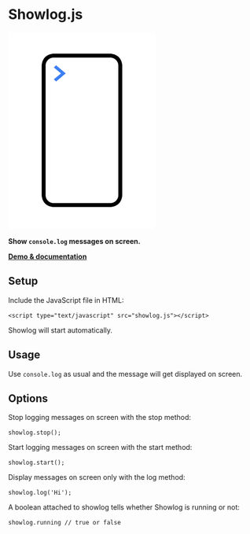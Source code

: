 # Showlog.js

![Showlog](showlog_logo.png)

**Show `console.log` messages on screen.**

[**Demo & documentation**](https://www.achrafkassioui.com/showlog/)

## Setup

Include the JavaScript file in HTML:

```
<script type="text/javascript" src="showlog.js"></script>
``` 
Showlog will start automatically.

## Usage

Use `console.log` as usual and the message will get displayed on screen.

## Options

Stop logging messages on screen with the stop method:

```
showlog.stop();
```

Start logging messages on screen with the start method:

```
showlog.start();
```

Display messages on screen only with the log method:

```
showlog.log('Hi');
```

A boolean attached to showlog tells whether Showlog is running or not:

```
showlog.running // true or false
```
